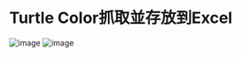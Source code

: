 # Turtle Color抓取並存放到Excel
![image](https://user-images.githubusercontent.com/117274027/201275393-28d6c2f7-6e2d-4dcd-b1e1-bb2ae51506cf.png)
![image](https://user-images.githubusercontent.com/117274027/201275508-7892e35c-2253-480f-b75a-55a9aaf485d8.png)

